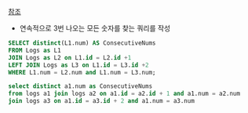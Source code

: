 [참조](https://hyunhp.tistory.com/575)

- 연속적으로 3번 나오는 모든 숫자를 찾는 쿼리를 작성
```sql
SELECT distinct(L1.num) AS ConsecutiveNums
FROM Logs as L1
JOIN Logs as L2 on L1.id = L2.id +1
LEFT JOIN Logs as L3 on L1.id = L3.id +2
WHERE L1.num = L2.num and L1.num = L3.num;
```

```sql
select distinct a1.num as ConsecutiveNums
from logs a1 join logs a2 on a1.id = a2.id + 1 and a1.num = a2.num
join logs a3 on a1.id = a3.id + 2 and a1.num = a3.num
```